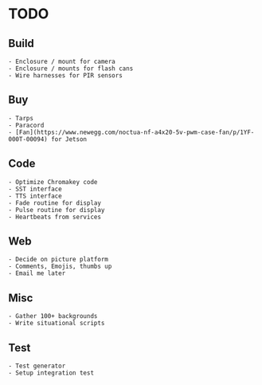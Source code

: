 TODO
====

## Build
    - Enclosure / mount for camera
    - Enclosure / mounts for flash cans
    - Wire harnesses for PIR sensors

## Buy
    - Tarps
    - Paracord
    - [Fan](https://www.newegg.com/noctua-nf-a4x20-5v-pwm-case-fan/p/1YF-000T-00094) for Jetson

## Code
    - Optimize Chromakey code
    - SST interface
    - TTS interface
    - Fade routine for display
    - Pulse routine for display
    - Heartbeats from services
    

## Web
    - Decide on picture platform
    - Comments, Emojis, thumbs up
    - Email me later

## Misc
    - Gather 100+ backgrounds
    - Write situational scripts

## Test
    - Test generator
    - Setup integration test
